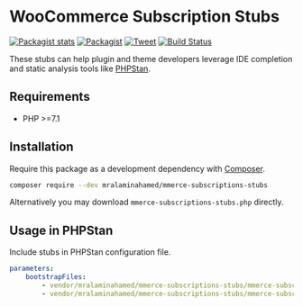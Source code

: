 # WooCommerce Subscription Stubs

[![Packagist stats](https://img.shields.io/packagist/dt/mralaminahamed/mmerce-subscriptions-stubs.svg)](https://packagist.org/packages/mralaminahamed/mmerce-subscriptions-stubs/stats)
[![Packagist](https://img.shields.io/packagist/v/mralaminahamed/mmerce-subscriptions-stubs.svg?color=4CC61E&style=popout)](https://packagist.org/packages/mralaminahamed/mmerce-subscriptions-stubs)
[![Tweet](https://img.shields.io/badge/Tweet-share-d5d5d5?style=social&logo=twitter)](https://twitter.com/intent/tweet?text=https%3A%2F%2Fgithub.com%2Fmralaminahamed%2Fphpstan-woocommerce-subscriptions-stubs&url=I%20use%20mralaminahamed%2Fphpstan-woocommerce-subscriptions-stubs%20for%20IDE%20completion%20and%20static%20analysis)
[![Build Status](https://app.travis-ci.com/mralaminahamed/phpstan-woocommerce-subscriptions-stubs.svg?branch=master)](https://app.travis-ci.com/mralaminahamed/phpstan-woocommerce-subscriptions-stubs)

These stubs can help plugin and theme developers leverage IDE completion
and static analysis tools like [PHPStan](https://github.com/phpstan/phpstan).

## Requirements

- PHP >=7.1

## Installation

Require this package as a development dependency with [Composer](https://getcomposer.org).

```bash
composer require --dev mralaminahamed/mmerce-subscriptions-stubs
```

Alternatively you may download `mmerce-subscriptions-stubs.php` directly.

## Usage in PHPStan

Include stubs in PHPStan configuration file.

```yaml
parameters:
    bootstrapFiles:
        - vendor/mralaminahamed/mmerce-subscriptions-stubs/mmerce-subscriptions-constants-stubs.php
        - vendor/mralaminahamed/mmerce-subscriptions-stubs/mmerce-subscriptions-stubs.php
```

